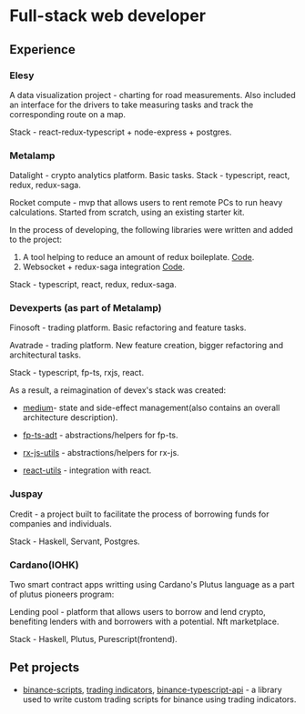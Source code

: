 # Full-stack web developer

## Experience

### Elesy

A data visualization project - charting for road measurements. Also included an interface for the drivers to take measuring tasks and track the corresponding route on a map.

Stack - react-redux-typescript + node-express + postgres.

### Metalamp

Datalight - crypto analytics platform. Basic tasks. Stack - typescript, react, redux, redux-saga. 

Rocket compute - mvp that allows users to rent remote PCs to run heavy calculations. Started from scratch, using an existing starter kit.

In the process of developing, the following libraries were written and added to the project:

1. A tool helping to reduce an amount of redux boileplate. [Code](https://github.com/performanceArtist/redux-unit).
2. Websocket + redux-saga integration [Code](https://github.com/performanceArtist/redux-saga-sockets).

Stack - typescript, react, redux, redux-saga.

### Devexperts (as part of Metalamp)

Finosoft - trading platform. Basic refactoring and feature tasks.

Avatrade - trading platform. New feature creation, bigger refactoring and architectural tasks.

Stack - typescript, fp-ts, rxjs, react.

As a result, a reimagination of devex's stack was created:

* [medium](https://github.com/performanceArtist/medium)- state and side-effect management(also contains an overall architecture description).

* [fp-ts-adt](https://github.com/performanceArtist/fp-ts-adt) - abstractions/helpers for fp-ts.

* [rx-js-utils](https://github.com/performanceArtist/rx-utils) - abstractions/helpers for rx-js.

* [react-utils](https://github.com/performanceArtist/react-utils) - integration with react. 

### Juspay

Credit - a project built to facilitate the process of borrowing funds for companies and individuals.

Stack - Haskell, Servant, Postgres. 

### Cardano(IOHK)

Two smart contract apps writting using Cardano's Plutus language as a part of plutus pioneers program:

Lending pool - platform that allows users to borrow and lend crypto, benefiting lenders with and borrowers with a potential.
Nft marketplace.

Stack - Haskell, Plutus, Purescript(frontend).

## Pet projects

* [binance-scripts](https://github.com/performanceArtist/binance-scripts), [trading indicators](https://github.com/performanceArtist/trading-indicators),  [binance-typescript-api](https://github.com/performanceArtist/binance-typescript-api) - a library used to write custom trading scripts for binance using trading indicators.

